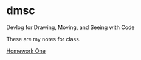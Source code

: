 # dmsc
Devlog for Drawing, Moving, and Seeing with Code

These are my notes for class.

[Homework One](2021-02-11-week-one-hw.md)
